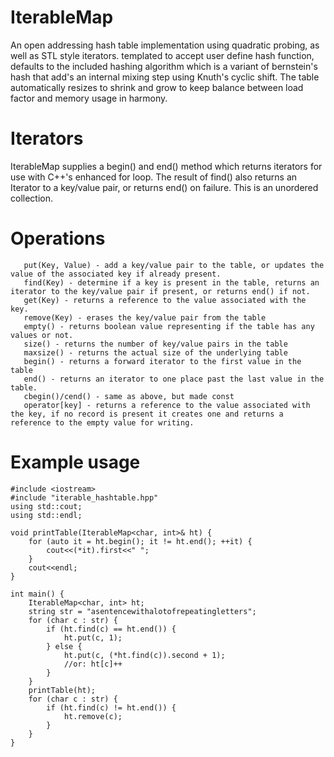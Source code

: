 # IterableMap
An open addressing hash table implementation using quadratic probing, as well as STL style iterators.
templated to accept user define hash function, defaults to the included hashing algorithm
which is a variant of bernstein's hash that add's an internal mixing step using Knuth's 
cyclic shift. The table automatically resizes to shrink and grow to keep balance between load factor
and memory usage in harmony.

# Iterators
IterableMap supplies a begin() and end() method which returns iterators for use with C++'s
enhanced for loop. The result of find() also returns an Iterator to a key/value pair, 
or returns end() on failure. This is an unordered collection.

# Operations
  ```
     put(Key, Value) - add a key/value pair to the table, or updates the value of the associated key if already present.
     find(Key) - determine if a key is present in the table, returns an iterator to the key/value pair if present, or returns end() if not.
     get(Key) - returns a reference to the value associated with the key.
     remove(Key) - erases the key/value pair from the table
     empty() - returns boolean value representing if the table has any values or not.
     size() - returns the number of key/value pairs in the table
     maxsize() - returns the actual size of the underlying table
     begin() - returns a forward iterator to the first value in the table
     end() - returns an iterator to one place past the last value in the table.
     cbegin()/cend() - same as above, but made const
     operator[key] - returns a reference to the value associated with the key, if no record is present it creates one and returns a reference to the empty value for writing.
  ```

# Example usage

```
#include <iostream>
#include "iterable_hashtable.hpp"
using std::cout;
using std::endl;

void printTable(IterableMap<char, int>& ht) {
    for (auto it = ht.begin(); it != ht.end(); ++it) {
        cout<<(*it).first<<" ";
    }
    cout<<endl;
}

int main() {
    IterableMap<char, int> ht;
    string str = "asentencewithalotofrepeatingletters";
    for (char c : str) {
        if (ht.find(c) == ht.end()) {
            ht.put(c, 1);
        } else {
            ht.put(c, (*ht.find(c)).second + 1);
            //or: ht[c]++
        }
    }
    printTable(ht);
    for (char c : str) {
        if (ht.find(c) != ht.end()) {
            ht.remove(c);
        }
    }
}
```
